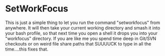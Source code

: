 SetWorkFocus
=====

This is just a simple thing to let you run the command "setworkfocus" from
anywhere. It will then take your current working directory and smash it into
your bash profile, so that next time you open a shell it drops you into your
"workfocus" directory. If you are like me you spend time deep in Git/SVN checkouts
or on weird file share paths that SUUUUCK to type in all the time....this fixes that.

